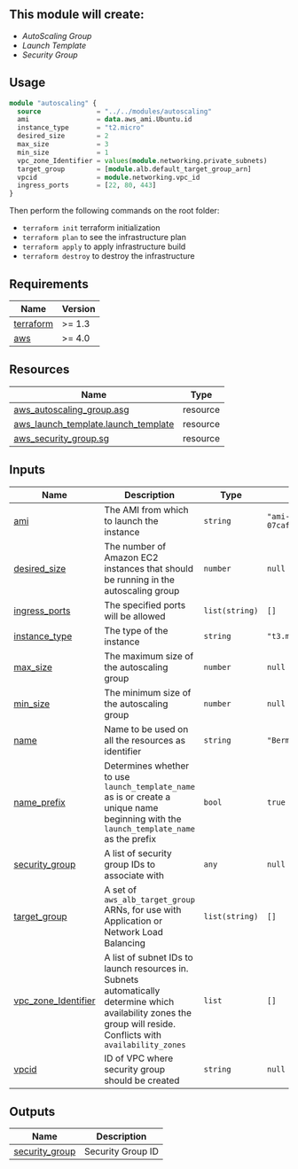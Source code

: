 ## This module will create:
- _AutoScaling Group_
- _Launch Template_
- _Security Group_

## Usage

```terraform
module "autoscaling" {  
  source              = "../../modules/autoscaling"  
  ami                 = data.aws_ami.Ubuntu.id  
  instance_type       = "t2.micro"  
  desired_size        = 2  
  max_size            = 3  
  min_size            = 1  
  vpc_zone_Identifier = values(module.networking.private_subnets)  
  target_group        = [module.alb.default_target_group_arn]  
  vpcid               = module.networking.vpc_id  
  ingress_ports       = [22, 80, 443]  
}
```

Then perform the following commands on the root folder:
- `terraform init` terraform initialization
- `terraform plan` to see the infrastructure plan
- `terraform apply` to apply infrastructure build
- `terraform destroy` to destroy the infrastructure

## Requirements

| Name | Version |
|------|---------|
| <a name="requirement_terraform"></a> [terraform](#requirement\_terraform) | >= 1.3 |
| <a name="requirement_aws"></a> [aws](#requirement\_aws) | >= 4.0 |

## Resources

| Name | Type |
|------|------|
| [aws_autoscaling_group.asg](https://registry.terraform.io/providers/hashicorp/aws/latest/docs/resources/autoscaling_group) | resource |
| [aws_launch_template.launch_template](https://registry.terraform.io/providers/hashicorp/aws/latest/docs/resources/launch_template) | resource |
| [aws_security_group.sg](https://registry.terraform.io/providers/hashicorp/aws/latest/docs/resources/security_group) | resource |

## Inputs

| Name | Description | Type | Default | Required |
|------|-------------|------|---------|:--------:|
| <a name="input_ami"></a> [ami](#input\_ami) | The AMI from which to launch the instance | `string` | `"ami-07caf09b362be10b8"` | no |
| <a name="input_desired_size"></a> [desired\_size](#input\_desired\_size) | The number of Amazon EC2 instances that should be running in the autoscaling group | `number` | `null` | no |
| <a name="input_ingress_ports"></a> [ingress\_ports](#input\_ingress\_ports) | The specified ports will be allowed | `list(string)` | `[]` | no |
| <a name="input_instance_type"></a> [instance\_type](#input\_instance\_type) | The type of the instance | `string` | `"t3.micro"` | no |
| <a name="input_max_size"></a> [max\_size](#input\_max\_size) | The maximum size of the autoscaling group | `number` | `null` | no |
| <a name="input_min_size"></a> [min\_size](#input\_min\_size) | The minimum size of the autoscaling group | `number` | `null` | no |
| <a name="input_name"></a> [name](#input\_name) | Name to be used on all the resources as identifier | `string` | `"Bermet"` | no |
| <a name="input_name_prefix"></a> [name\_prefix](#input\_name\_prefix) | Determines whether to use `launch_template_name` as is or create a unique name beginning with the `launch_template_name` as the prefix | `bool` | `true` | no |
| <a name="input_security_group"></a> [security\_group](#input\_security\_group) | A list of security group IDs to associate with | `any` | `null` | no |
| <a name="input_target_group"></a> [target\_group](#input\_target\_group) | A set of `aws_alb_target_group` ARNs, for use with Application or Network Load Balancing | `list(string)` | `[]` | no |
| <a name="input_vpc_zone_Identifier"></a> [vpc\_zone\_Identifier](#input\_vpc\_zone\_Identifier) | A list of subnet IDs to launch resources in. Subnets automatically determine which availability zones the group will reside. Conflicts with `availability_zones` | `list` | `[]` | no |
| <a name="input_vpcid"></a> [vpcid](#input\_vpcid) | ID of VPC where security group should be created | `string` | `null` | no |

## Outputs

| Name | Description |
|------|-------------|
| <a name="output_security_group"></a> [security\_group](#output\_security\_group) | Security Group ID |
